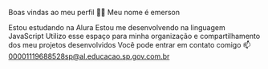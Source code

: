 Boas vindas ao meu perfil 💙💙
Meu nome é emerson 

Estou estudando na Alura
Estou me desenvolvendo na linguagem JavaScript
Utilizo esse espaço para minha organização e compartilhamento dos meu projetos desenvolvidos
Você pode entrar em contato comigo 📫
00001119688528sp@al.educacao.sp.gov.com.br
